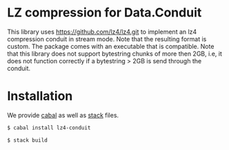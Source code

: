 # LZ compression for Data.Conduit

This library uses https://github.com/lz4/lz4.git to implement an lz4 compression conduit in stream mode. Note that the resulting format is custom. The package comes with an executable that is compatible.
Note that this library does not support bytestring chunks of more then 2GB, i.e, it does not function correctly if a bytestring > 2GB is send through the conduit.

# Installation

We provide [cabal] as well as [stack] files.

```bash
$ cabal install lz4-conduit
```

```bash
$ stack build
```

[cabal]: http://www.haskell.org/cbaal
[stack]: https://www.haskellstack.org

